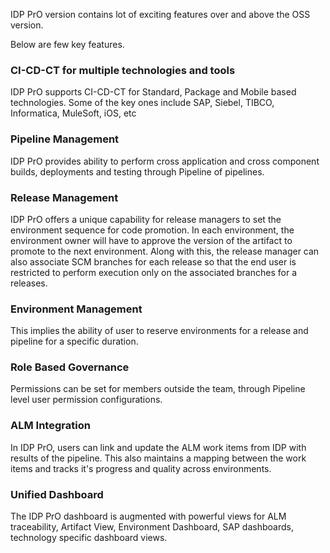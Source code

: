IDP PrO version contains lot of exciting features over and above the OSS version.

Below are few key features.


### CI-CD-CT for multiple technologies and tools

IDP PrO supports CI-CD-CT for Standard, Package and Mobile based technologies. Some of the key ones include SAP, Siebel, TIBCO, Informatica, MuleSoft, iOS, etc

### Pipeline Management

IDP PrO provides ability to perform cross application and cross component builds, deployments and testing through Pipeline of pipelines.

### Release Management

IDP PrO offers a unique capability for release managers to set the environment sequence for code promotion. In each environment, the environment owner will have to approve the version of the artifact to promote to the next environment. Along with this, the release manager can also associate SCM branches for each release so that the end user is restricted to perform execution only on the associated branches for a releases.

### Environment Management

This implies the ability of user to reserve environments for a release and pipeline for a specific duration.

### Role Based Governance

Permissions can be set for members outside the team, through Pipeline level user permission configurations.

### ALM Integration

In IDP PrO, users can link and update the ALM work items from IDP with results of the pipeline. This also maintains a mapping between the work items and tracks it's progress and quality across environments.

### Unified Dashboard

The IDP PrO dashboard is augmented with powerful views for ALM traceability, Artifact View, Environment Dashboard, SAP dashboards, technology specific dashboard views.